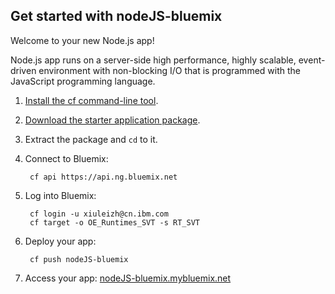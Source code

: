 Get started with nodeJS-bluemix
-----------------------------------
Welcome to your new Node.js app!

Node.js app runs on a server-side high performance, highly scalable, event-driven environment with non-blocking I/O that is programmed with the JavaScript programming language.

1. [Install the cf command-line tool](https://www.ng.bluemix.net/docs/#starters/BuildingWeb.html#install_cf).
2. [Download the starter application package](https://ace.ng.bluemix.net:443/rest/../rest/apps/eca1844e-6602-45ad-b7d9-34ac0555f6e1/starter-download).
3. Extract the package and `cd` to it.
4. Connect to Bluemix:

		cf api https://api.ng.bluemix.net

5. Log into Bluemix:

		cf login -u xiuleizh@cn.ibm.com
		cf target -o OE_Runtimes_SVT -s RT_SVT

6. Deploy your app:

		cf push nodeJS-bluemix

7. Access your app: [nodeJS-bluemix.mybluemix.net](//nodeJS-bluemix.mybluemix.net)


